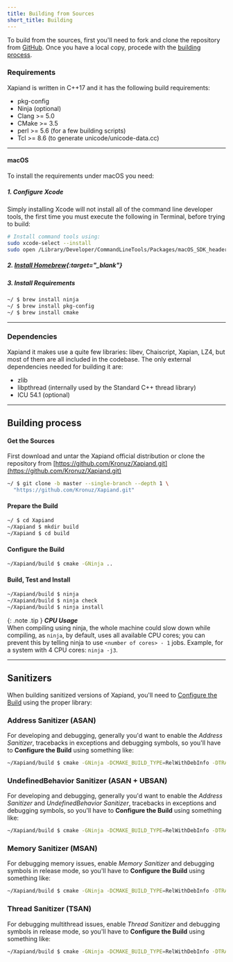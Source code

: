 ```yaml
---
title: Building from Sources
short_title: Building
---
```


[GitHub]: https://github.com/Kronuz/Xapiand

To build from the sources, first you'll need to fork and clone the repository
from [GitHub]. Once you have a local copy, procede with the
[building process](#building-process).


### Requirements

Xapiand is written in C++17 and it has the following build requirements:

* pkg-config
* Ninja (optional)
* Clang >= 5.0
* CMake >= 3.5
* perl >= 5.6 (for a few building scripts)
* Tcl >= 8.6  (to generate unicode/unicode-data.cc)


---
#### macOS

To install the requirements under macOS you need:

##### 1. Configure Xcode

Simply installing Xcode will not install all of the command line developer
tools, the first time you must execute the following in Terminal, before trying
to build:

```sh
# Install command tools using:
sudo xcode-select --install
sudo open /Library/Developer/CommandLineTools/Packages/macOS_SDK_headers_for_macOS_10.14.pkg
```

##### 2. [Install Homebrew](https://docs.brew.sh/Installation){:target="_blank"}

##### 3. Install Requirements

```sh
~/ $ brew install ninja
~/ $ brew install pkg-config
~/ $ brew install cmake
```


---
### Dependencies

Xapiand it makes use a quite few libraries: libev, Chaiscript, Xapian, LZ4,
but most of them are all included in the codebase. The only external
dependencies needed for building it are:

* zlib
* libpthread (internally used by the Standard C++ thread library)
* ICU 54.1 (optional)


---
## Building process

#### Get the Sources

First download and untar the Xapiand official distribution or clone the
repository from [https://github.com/Kronuz/Xapiand.git](https://github.com/Kronuz/Xapiand.git)

```sh
~/ $ git clone -b master --single-branch --depth 1 \
  "https://github.com/Kronuz/Xapiand.git"
```

#### Prepare the Build

```sh
~/ $ cd Xapiand
~/Xapiand $ mkdir build
~/Xapiand $ cd build
```

#### Configure the Build

```sh
~/Xapiand/build $ cmake -GNinja ..
```

#### Build, Test and Install

```sh
~/Xapiand/build $ ninja
~/Xapiand/build $ ninja check
~/Xapiand/build $ ninja install
```

{: .note .tip }
**_CPU Usage_**<br>
When compiling using ninja, the whole machine could slow down while compiling,
as `ninja`, by default, uses all available CPU cores; you can prevent this by
telling ninja to use `<number of cores> - 1` jobs. Example, for a system with
4 CPU cores: `ninja -j3`.


---
## Sanitizers

When building sanitized versions of Xapiand, you'll need to
[Configure the Build](#configure-the-build) using the proper library:


### Address Sanitizer (ASAN)

For developing and debugging, generally you'd want to enable the
*Address Sanitizer*, tracebacks in exceptions and debugging symbols,
so you'll have to **Configure the Build** using something like:

```sh
~/Xapiand/build $ cmake -GNinja -DCMAKE_BUILD_TYPE=RelWithDebInfo -DTRACEBACKS=ON -DASSERTS=ON -DASAN=ON ..
```


### UndefinedBehavior Sanitizer (ASAN + UBSAN)

For developing and debugging, generally you'd want to enable the
*Address Sanitizer* and *UndefinedBehavior Sanitizer*, tracebacks in
exceptions and debugging symbols, so you'll have to **Configure the Build**
using something like:

```sh
~/Xapiand/build $ cmake -GNinja -DCMAKE_BUILD_TYPE=RelWithDebInfo -DTRACEBACKS=ON -DASSERTS=ON -DASAN=ON -DUBSAN=ON ..
```


### Memory Sanitizer (MSAN)

For debugging memory issues, enable *Memory Sanitizer* and debugging
symbols in release mode, so you'll have to **Configure the Build** using
something like:

```sh
~/Xapiand/build $ cmake -GNinja -DCMAKE_BUILD_TYPE=RelWithDebInfo -DTRACEBACKS=ON -DASSERTS=ON -DMSAN=ON ..
```


### Thread Sanitizer (TSAN)

For debugging multithread issues, enable *Thread Sanitizer* and debugging
symbols in release mode, so you'll have to **Configure the Build** using
something like:

```sh
~/Xapiand/build $ cmake -GNinja -DCMAKE_BUILD_TYPE=RelWithDebInfo -DTRACEBACKS=ON -DASSERTS=ON -DTSAN=ON ..
```
